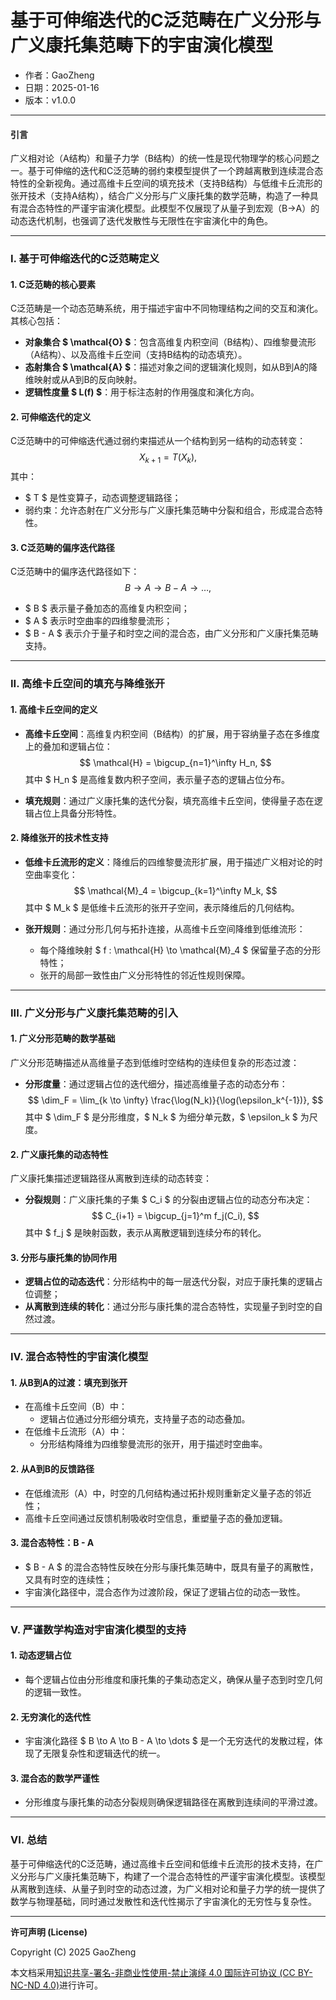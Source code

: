 # **基于可伸缩迭代的C泛范畴在广义分形与广义康托集范畴下的宇宙演化模型**

- 作者：GaoZheng
- 日期：2025-01-16
- 版本：v1.0.0

---

#### **引言**

广义相对论（A结构）和量子力学（B结构）的统一性是现代物理学的核心问题之一。基于可伸缩的迭代和C泛范畴的弱约束模型提供了一个跨越离散到连续混合态特性的全新视角。通过高维卡丘空间的填充技术（支持B结构）与低维卡丘流形的张开技术（支持A结构），结合广义分形与广义康托集的数学范畴，构造了一种具有混合态特性的严谨宇宙演化模型。此模型不仅展现了从量子到宏观（B→A）的动态迭代机制，也强调了迭代发散性与无限性在宇宙演化中的角色。

---

### **I. 基于可伸缩迭代的C泛范畴定义**

#### **1. C泛范畴的核心要素**
C泛范畴是一个动态范畴系统，用于描述宇宙中不同物理结构之间的交互和演化。其核心包括：
- **对象集合 $ \mathcal{O} $**：包含高维复内积空间（B结构）、四维黎曼流形（A结构）、以及高维卡丘空间（支持B结构的动态填充）。
- **态射集合 $ \mathcal{A} $**：描述对象之间的逻辑演化规则，如从B到A的降维映射或从A到B的反向映射。
- **逻辑性度量 $ L(f) $**：用于标注态射的作用强度和演化方向。

#### **2. 可伸缩迭代的定义**
C泛范畴中的可伸缩迭代通过弱约束描述从一个结构到另一结构的动态转变：
$$
X_{k+1} = T(X_k),
$$
其中：
- $ T $ 是性变算子，动态调整逻辑路径；
- 弱约束：允许态射在广义分形与广义康托集范畴中分裂和组合，形成混合态特性。

#### **3. C泛范畴的偏序迭代路径**
C泛范畴中的偏序迭代路径如下：
$$
B \to A \to B - A \to \dots,
$$
- $ B $ 表示量子叠加态的高维复内积空间；
- $ A $ 表示时空曲率的四维黎曼流形；
- $ B - A $ 表示介于量子和时空之间的混合态，由广义分形和广义康托集范畴支持。

---

### **II. 高维卡丘空间的填充与降维张开**

#### **1. 高维卡丘空间的定义**
- **高维卡丘空间**：高维复内积空间（B结构）的扩展，用于容纳量子态在多维度上的叠加和逻辑占位：
  $$
  \mathcal{H} = \bigcup_{n=1}^\infty H_n,
  $$
  其中 $ H_n $ 是高维复数内积子空间，表示量子态的逻辑占位分布。

- **填充规则**：通过广义康托集的迭代分裂，填充高维卡丘空间，使得量子态在逻辑占位上具备分形特性。

#### **2. 降维张开的技术性支持**
- **低维卡丘流形的定义**：降维后的四维黎曼流形扩展，用于描述广义相对论的时空曲率变化：
  $$
  \mathcal{M}_4 = \bigcup_{k=1}^\infty M_k,
  $$
  其中 $ M_k $ 是低维卡丘流形的张开子空间，表示降维后的几何结构。

- **张开规则**：通过分形几何与拓扑连接，从高维卡丘空间降维到低维流形：
  - 每个降维映射 $ f : \mathcal{H} \to \mathcal{M}_4 $ 保留量子态的分形特性；
  - 张开的局部一致性由广义分形特性的邻近性规则保障。

---

### **III. 广义分形与广义康托集范畴的引入**

#### **1. 广义分形范畴的数学基础**
广义分形范畴描述从高维量子态到低维时空结构的连续但复杂的形态过渡：
- **分形度量**：通过逻辑占位的迭代细分，描述高维量子态的动态分布：
  $$
  \dim_F = \lim_{k \to \infty} \frac{\log(N_k)}{\log(\epsilon_k^{-1})},
  $$
  其中 $ \dim_F $ 是分形维度，$ N_k $ 为细分单元数，$ \epsilon_k $ 为尺度。

#### **2. 广义康托集的动态特性**
广义康托集描述逻辑路径从离散到连续的动态转变：
- **分裂规则**：广义康托集的子集 $ C_i $ 的分裂由逻辑占位的动态分布决定：
  $$
  C_{i+1} = \bigcup_{j=1}^m f_j(C_i),
  $$
  其中 $ f_j $ 是映射函数，表示从离散逻辑到连续分布的转化。

#### **3. 分形与康托集的协同作用**
- **逻辑占位的动态迭代**：分形结构中的每一层迭代分裂，对应于康托集的逻辑占位调整；
- **从离散到连续的转化**：通过分形与康托集的混合态特性，实现量子到时空的自然过渡。

---

### **IV. 混合态特性的宇宙演化模型**

#### **1. 从B到A的过渡：填充到张开**
- 在高维卡丘空间（B）中：
  - 逻辑占位通过分形细分填充，支持量子态的动态叠加。
- 在低维卡丘流形（A）中：
  - 分形结构降维为四维黎曼流形的张开，用于描述时空曲率。

#### **2. 从A到B的反馈路径**
- 在低维流形（A）中，时空的几何结构通过拓扑规则重新定义量子态的邻近性；
- 高维卡丘空间通过反馈机制吸收时空信息，重塑量子态的叠加逻辑。

#### **3. 混合态特性：B - A**
- $ B - A $ 的混合态特性反映在分形与康托集范畴中，既具有量子的离散性，又具有时空的连续性；
- 宇宙演化路径中，混合态作为过渡阶段，保证了逻辑占位的动态一致性。

---

### **V. 严谨数学构造对宇宙演化模型的支持**

#### **1. 动态逻辑占位**
- 每个逻辑占位由分形维度和康托集的子集动态定义，确保从量子态到时空几何的逻辑一致性。

#### **2. 无穷演化的迭代性**
- 宇宙演化路径 $ B \to A \to B - A \to \dots $ 是一个无穷迭代的发散过程，体现了无限复杂性和逻辑迭代的统一。

#### **3. 混合态的数学严谨性**
- 分形维度与康托集的动态分裂规则确保逻辑路径在离散到连续间的平滑过渡。

---

### **VI. 总结**

基于可伸缩迭代的C泛范畴，通过高维卡丘空间和低维卡丘流形的技术支持，在广义分形与广义康托集范畴下，构建了一个混合态特性的严谨宇宙演化模型。该模型从离散到连续、从量子到时空的动态过渡，为广义相对论和量子力学的统一提供了数学与物理基础，同时通过发散性和迭代性揭示了宇宙演化的无穷性与复杂性。

---

**许可声明 (License)**

Copyright (C) 2025 GaoZheng 

本文档采用[知识共享-署名-非商业性使用-禁止演绎 4.0 国际许可协议 (CC BY-NC-ND 4.0)](https://creativecommons.org/licenses/by-nc-nd/4.0/deed.zh-Hans)进行许可。

